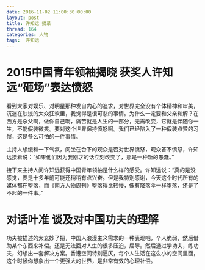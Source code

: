 ```yaml
---
date: 2016-11-02 11:00:30+00:00
layout: post
title: 许知远 摘录 
thread: 164
categories: 人物
tags:  许知远
---
```

 
# 2015中国青年领袖揭晓 获奖人许知远“砸场”表达愤怒
看到大家对娱乐、对明星那种发自内心的追求，对世界完全没有个体精神和审美，沉迷在肤浅的大众狂欢里，我觉得是很可悲的事情。为什么一定要和父亲和解？在西方是杀父啊，做你自己啊，痛苦就是人生的一部分，无需改变，它就是伴随你一生，不能假装微笑。要对这个世界保持愤怒啊。我们已经陷入了一种假装点赞的习惯，这是多么可怕的一件事情。    

主持人想缓和一下气氛，问坐在台下的观众是否对世界愤怒，观众答不愤怒，许知远接着说：“如果他们因为我刚才的话立刻改变了，那是一种新的愚蠢。”    

接下来主持人问许知远获得中国青年领袖是什么样的感受。许知远说：“真的是没感觉，要是十多年前可能还稍稍有点兴奋。但是我特别感谢，今天这个时代所有的媒体都在堕落，而《南方人物周刊》堕落得比较慢，像有降落伞一样堕落，还是了不起的一件事。”   

# 对话叶准 谈及对中国功夫的理解
功夫被描述的太玄妙了把，中国人浪漫主义需求的一种表现吧，个人脆弱，然后借助某个东西来补偿。还是无法面对人生的很多压迫，屈辱。然后通过学功夫，练功夫，幻想出一套解决方案。香港空间特别逼仄，每个人生活在这么小的空间里面，这个时候你想象出一个更强大的世界，是非常有效的心理补偿。
